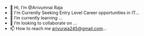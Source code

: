 - 👋 Hi, I’m @Arivumnai Raja
- 👀 I'm Currently Seeking Entry Level Career opportunities in IT...
- 🌱 I’m currently learning ...
- 💞️ I’m looking to collaborate on ...
- 📫 How to reach me  arivuraja245@gmail.com...

<!---
ArivuRaja/ArivuRaja is a ✨ special ✨ repository because its `README.md` (this file) appears on your GitHub profile.
You can click the Preview link to take a look at your changes.
--->
